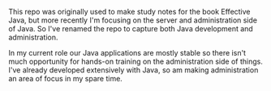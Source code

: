 This repo was originally used to make study notes for the book Effective Java, but more recently I'm focusing on the server and administration side of Java. So I've renamed the repo to capture both Java development and administration.

In my current role our Java applications are mostly stable so there isn't much opportunity for hands-on training on the administration side of things. I've already developed extensively with Java, so am making administration an area of focus in my spare time.
